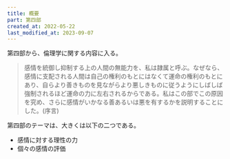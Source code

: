 ```yaml
---
title: 概要
part: 第四部
created_at: 2022-05-22
last_modified_at: 2023-09-07
---
```


第四部から、倫理学に関する内容に入る。

>感情を統御し抑制する上の人間の無能力を、私は隷属と呼ぶ。なぜなら、感情に支配される人間は自己の権利のもとにはなくて運命の権利のもとにあり、自らより善きものを見ながらより悪しきものに従うようにしばしば強制されるほど運命の力に左右されるからである。私はこの部でこの原因を究め、さらに感情がいかなる善あるいは悪を有するかを説明することにした。(序言)

第四部のテーマは、大きくは以下の二つである。

- 感情に対する理性の力
- 個々の感情の評価
